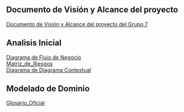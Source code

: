  ## Documento de Visión y Alcance del proyecto
[Documento de Visión y Alcance del proyecto del Grupo 7](https://github.com/user-attachments/files/19805795/DDS.GRUPO.7.VISION.Y.ALCANCE.DEL.PRODUCTO.pdf)

## Analisis Inicial
[Diagrama de Flujo de Negocio](./01%20-%20Analisis%20Inicial/1.1-Diagrama_de_flujo(v1.0).jpg) <br>
[Matriz_de_Riesgos](./01%20-%20Analisis%20Inicial/1.3-Matriz_de_Riesgos(v1.0).pdf) <br>
[Diagrama de Diagrama Contextual](./01%20-%20Analisis%20Inicial/1.2.1_diagrama_contextual(v1.0).png) <br>

## Modelado de Dominio 
[Glosario_Oficial](./01%20-%20Analisis%20Inicial/2.1-Glosario_Oficial(v1.0).pdf) <br>
